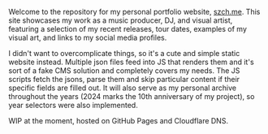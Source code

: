 Welcome to the repository for my personal portfolio website, [szch.me](http://szch.me). This site showcases my work as a music producer, DJ, and visual artist, featuring a selection of my recent releases, tour dates, examples of my visual art, and links to my social media profiles.

I didn't want to overcomplicate things, so it's a cute and simple static website instead.
Multiple json files feed into JS that renders them and it's sort of a fake CMS solution and completely covers my needs. The JS scripts fetch the jsons, parse them and skip particular content if their specific fields are filled out.
It will also serve as my personal archive throughout the years (2024 marks the 10th anniversary of my project), so year selectors were also implemented.

WIP at the moment, hosted on GitHub Pages and Cloudflare DNS.